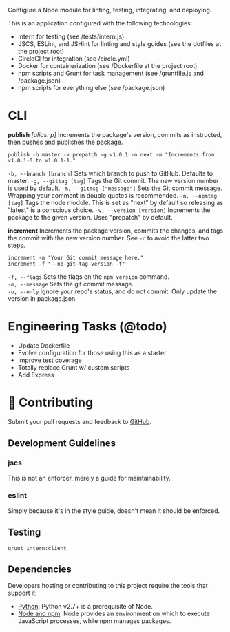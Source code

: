 Configure a Node module for linting, testing, integrating, and deploying.

This is an application configured with the following technologies:
- Intern for testing (see /tests/intern.js)
- JSCS, ESLint, and JSHint for linting and style guides (see the dotfiles at the project root)
- CircleCI for integration (see /circle.yml)
- Docker for containerization (see /Dockerfile at the project root)
- npm scripts and Grunt for task management (see /gruntfile.js and /package.json)
- npm scripts for everything else (see /package.json)

# CLI
**publish** _[alias: p]_ Increments the package's version, commits as instructed, then pushes and publishes the package.

  `publish -b master -v prepatch -g v1.0.1 -n next -m "Increments from v1.0.1-0 to v1.0.1-1."`

`-b, --branch [branch]` Sets which branch to push to GitHub. Defaults to master.
`-g, --gittag [tag]` Tags the Git commit. The new version number is used by default.
`-m, --gitmsg ["message"]` Sets the Git commit message. Wrapping your comment in double quotes is recommended.
`-n, --npmtag [tag]` Tags the node module. This is set as "next" by default so releasing as "latest" is a conscious choice.
`-v, --version [version]` Increments the package to the given version. Uses "prepatch" by default.

**increment** Increments the package version, commits the changes, and tags the commit with the new version number. See `-o` to avoid the latter two steps.

`increment -m "Your Git commit message here."`  
`increment -f "--no-git-tag-version -f"`  

`-f, --flags` Sets the flags on the `npm version` command.  
`-m, --message` Sets the git commit message.  
`-o, --only` Ignore your repo's status, and do not commit. Only update the version in package.json.  

# Engineering Tasks (@todo)
- Update Dockerfile
- Evolve configuration for those using this as a starter
- Improve test coverage
- Totally replace Grunt w/ custom scripts
- Add Express

# :wrench: Contributing
Submit your pull requests and feedback to [GitHub](https://github.com/oaodev/isomorphic-instrument/issues).

## Development Guidelines

### jscs
This is not an enforcer, merely a guide for maintainability.

### eslint
Simply because it's in the style guide, doesn't mean it should be enforced.

## Testing
`grunt intern:client`

##  Dependencies
Developers hosting or contributing to this project require the tools that support it:

* [Python](https://www.python.org/): Python v2.7+ is a prerequisite of Node.
* [Node and npm](http://nodejs.org/): Node provides an environment on which to execute JavaScript processes, while npm manages packages.
